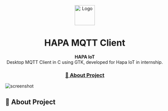 <div align ="center">
    <!--LOGO-->
    <a href="github.com/dventurb/hapa-mqtt-client">
    <img src="https://i.imgur.com/tlH95da.png" alt="Logo" width="64" height="64">
</a>

<!--PROJECT NAME-->
<h1>HAPA MQTT Client</h1>

<!--DESCRIPTION-->
<p align="center">
    <b>HAPA IoT</b><br>
    Desktop MQTT Client in C using GTK, developed for Hapa IoT in internship.
</p>

<!--BADGES-->
<p>

</p>

<h3>
    <a href="#-about-project">📜 About Project</a>
    <span . </span>
</h3>
</div>

![screenshot](https://i.imgur.com/aLim9di.gif)


## 📜 About Project

